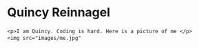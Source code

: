 <!DOCTYPE html>
<html lang="en">
<head>
    <meta charset="UTF-8">
    <meta name="viewport" content="width=device-width, initial-scale=1.0">
    <title>Document</title>
</head>
<body>
    <h1>Quincy Reinnagel</h1>

    <p>I am Quincy. Coding is hard. Here is a picture of me </p>
    <img src="images/me.jpg"

</body>
</html>
